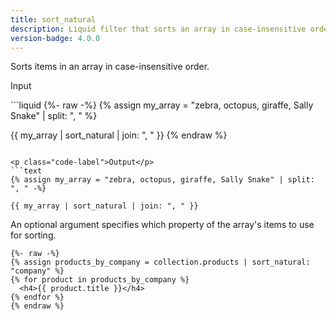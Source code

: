 ```yaml
---
title: sort_natural
description: Liquid filter that sorts an array in case-insensitive order.
version-badge: 4.0.0
---
```


Sorts items in an array in case-insensitive order.

<p class="code-label">Input</p>
```liquid
{%- raw -%}
{% assign my_array = "zebra, octopus, giraffe, Sally Snake" | split: ", " %}

{{ my_array | sort_natural | join: ", " }}
{% endraw %}
```

<p class="code-label">Output</p>
```text
{% assign my_array = "zebra, octopus, giraffe, Sally Snake" | split: ", " -%}

{{ my_array | sort_natural | join: ", " }}
```

An optional argument specifies which property of the array's items to use for sorting.

```liquid
{%- raw -%}
{% assign products_by_company = collection.products | sort_natural: "company" %}
{% for product in products_by_company %}
  <h4>{{ product.title }}</h4>
{% endfor %}
{% endraw %}
```
